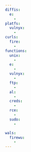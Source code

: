 ```yaml
---
diffis:
  e:
    -
platfs:
  vulnyx:
    -
curls:
  fire:
    -
functions:
  unix:
    -
  e:
    -
  vulnyx:
    -
  ftp:
    -
  al:
    -
  creds:
    -
  rce:
    -
  sudo:
    -

wals:
  firewu:
    -
---
```

